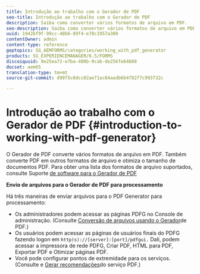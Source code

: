 ```yaml
---
title: Introdução ao trabalho com o Gerador de PDF
seo-title: Introdução ao trabalho com o Gerador de PDF
description: Saiba como converter vários formatos de arquivo em PDF.
seo-description: Saiba como converter vários formatos de arquivo em PDF.
uuid: 1942bf9f-99cc-48b6-89f4-e78c1957a300
contentOwner: admin
content-type: reference
geptopics: SG_AEMFORMS/categories/working_with_pdf_generator
products: SG_EXPERIENCEMANAGER/6.5/FORMS
discoiquuid: 9e25ea72-e7ba-400b-9cab-de256fe64888
docset: aem65
translation-type: tm+mt
source-git-commit: d9975c0dcc02ae71ac64aadb6b4f82f7c993f32c

---
```



# Introdução ao trabalho com o Gerador de PDF {#introduction-to-working-with-pdf-generator}

O Gerador de PDF converte vários formatos de arquivo em PDF. Também converte PDF em outros formatos de arquivo e otimiza o tamanho de documentos PDF. Para obter uma lista dos formatos de arquivo suportados, consulte Suporte [de software para o Gerador de PDF](/help/forms/using/aem-forms-jee-supported-platforms.md)

**Envio de arquivos para o Gerador de PDF para processamento**

Há três maneiras de enviar arquivos para o PDF Generator para processamento:

* Os administradores podem acessar as páginas PDFG no Console de administração. (Consulte [Conversão de arquivos usando o Gerador](/help/forms/using/admin-help/converting-files-using-pdf-generator.md)de PDF.)
* Os usuários podem acessar as páginas de usuários finais do PDFG fazendo logon em `http(s)://[server]:[port]/pdfgui.` Dali, podem acessar a impressora de rede PDFG, Criar PDF, HTML para PDF, Exportar PDF e Otimizar páginas PDF.
* Você pode configurar pontos de extremidade para os serviços. (Consulte <!--Fix broken link to Managing Endpoints --> e [Gerar recomendações](/help/forms/using/admin-help/configuring-watched-folder-endpoints.md#generate-pdf-service-recommendations)do serviço PDF.) [](/help/forms/using/admin-help/overview-5.md#main-pars-header)

